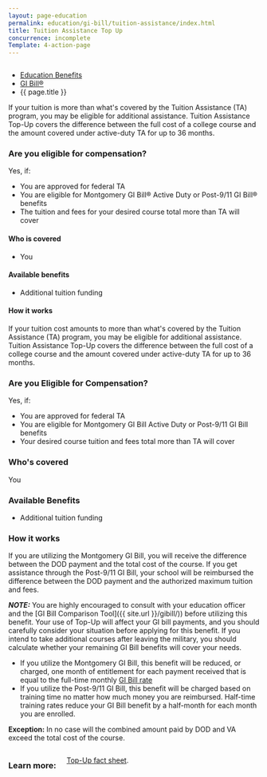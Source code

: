 ```yaml
---
layout: page-education
permalink: education/gi-bill/tuition-assistance/index.html
title: Tuition Assistance Top Up
concurrence: incomplete
Template: 4-action-page
---
```


<div class="splash" markdown="0">
<div class="row" markdown="0">
<div class="small-12 columns" markdown="0">

<ul class="breadcrumbs" role="menubar" aria-label="Primary">
<li class="parent"><a href="{{ site.url }}/education/">Education Benefits</a></li>
<li class="parent"><a href="{{ site.url }}/education/gi-bill/">GI Bill®</a></li>
<li class="active">{{ page.title }}</li>
</ul>

</div>
</div>
</div>

<div class="main" role="main" markdown="0">

<div class="section one" markdown="0">
<div class="primary" markdown="0">
<div class="row" markdown="0">
<div class="small-12 columns" markdown="1">
If your tuition is more than what's covered by the Tuition Assistance (TA) program, you may be eligible for additional assistance. Tuition Assistance Top-Up covers the difference between the full cost of a college course and the amount covered under active-duty TA for up to 36 months.
</div>
<div class="small-12 columns" markdown="1">
<div class="call-out">

### Are you eligible for compensation?

Yes, if:

- You are approved for federal TA
- You are eligible for Montgomery GI Bill® Active Duty or Post-9/11 GI Bill® benefits
- The tuition and fees for your desired course total more than TA will cover

#### Who is covered

- You

#### Available benefits

- Additional tuition funding  

#### How it works

If your tuition cost amounts to more than what's covered by the Tuition Assistance (TA) program, you may be eligible for additional assistance. Tuition Assistance Top-Up covers the difference between the full cost of a college course and the amount covered under active-duty TA for up to 36 months.

### Are you Eligible for Compensation?

Yes, if:

- You are approved for federal TA
- You are eligible for Montgomery GI Bill Active Duty or Post-9/11 GI Bill benefits
- Your desired course tuition and fees total more than TA will cover

### Who's covered

You

### Available Benefits

- Additional tuition funding  

### How it works

If you are utilizing the Montgomery GI Bill, you will receive the difference between the DOD payment and the total cost of the course. If you get assistance through the Post-9/11 GI Bill, your school will be reimbursed the difference between the DOD payment and the authorized maximum tuition and fees.

***NOTE:*** You are highly encouraged to consult with your education officer and the [GI Bill Comparison Tool]({{ site.url }}/gibill/)) before utilizing this benefit. Your use of Top-Up will affect your GI bill payments, and you should carefully consider your situation before applying for this benefit. If you intend to take additional courses after leaving the military, you should calculate whether your remaining GI Bill benefits will cover your needs.

- If you utilize the Montgomery GI Bill, this benefit will be reduced, or charged, one month of entitlement for each payment received that is equal to the full-time monthly [GI Bill rate](http://www.benefits.va.gov/gibill/resources/benefits_resources/rate_tables.asp)
- If you utilize the Post-9/11 GI Bill, this benefit will be charged based on training time no matter how much money you are reimbursed. Half-time training rates reduce your GI Bill benefit by a half-month for each month you are enrolled.

**Exception:** In no case will the combined amount paid by DOD and VA exceed the total cost of the course.

</div>
</div>

<div class="small-12 columns" markdown="1">

### Learn more:

[Top-Up fact sheet](http://www.benefits.va.gov/GIBILL/docs/factsheets/topup.pdf).

</div>

</div>
</div>
</div>


</div>
